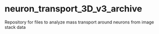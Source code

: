 # neuron_transport_3D_v3_archive
Repository for files to analyze mass transport around neurons from image stack data
